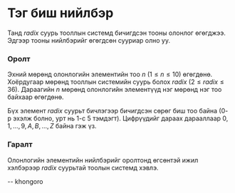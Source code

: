 Тэг биш нийлбэр
===============
Танд $radix$ суурь тооллын системд бичигдсэн тооны олонлог өгөгджээ. Эдгээр
тооны нийлбэрийг өгөгдсөн сууриар олно уу.


### Оролт
Эхний мөрөнд олонлогийн элементийн тоо $n$ ($1 ≤ n ≤ 10$) өгөгдөнө. Хоёрдугаар
мөрөнд тооллын системийн суурь болох $radix$ ($2 ≤ radix ≤ 36$). Дараагийн $n$
мөрөнд олонлогийн элементүүд нэг мөрөнд нэг тоо байхаар өгөгдөнө.

Бүх элемент $radix$ суурьт бичлэгээр бичигдсэн сөрөг биш тоо байна ($0$-р эхэлж
болно, урт нь $1$-с $5$ тэмдэгт). Цифрүүдийг дараах дарааллаар
$0, 1, ..., 9, A, B, ..., Z$ байна гэж үз.


### Гаралт
Олонлогийн элементийн нийлбэрийг оролтонд өгсөнтэй ижил хэлбэрээр $radix$
суурьтай тоолын системд хэвлэ.

-- khongoro
